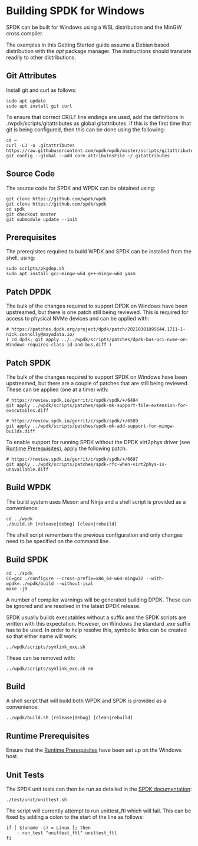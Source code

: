# Building SPDK for Windows

SPDK can be built for Windows using a WSL distribution and the MinGW cross compiler.

The examples in this Getting Started guide assume a Debian based distribution with the *apt* package manager. The instructions should translate readily to other distributions.

<a id="git"></a>
## Git Attributes

Install git and curl as follows:
~~~{.sh}
sudo apt update
sudo apt install git curl
~~~

To ensure that correct CR/LF line endings are used, add the definitions in
./wpdk/scripts/gitattributes as global gitattributes. If this is the first time that
git is being configured, then this can be done using the following:

~~~{.sh}
cd ~
curl -LJ -o .gitattributes https://raw.githubusercontent.com/wpdk/wpdk/master/scripts/gitattributes
git config --global --add core.attributesFile ~/.gitattributes
~~~

<a id="source"></a>
## Source Code

The source code for SPDK and WPDK can be obtained using:

~~~{.sh}
git clone https://github.com/wpdk/wpdk
git clone https://github.com/spdk/spdk
cd spdk
git checkout master
git submodule update --init
~~~

<a id="prerequisites"></a>
## Prerequisites

The prereqisites required to build WPDK and SPDK can be installed from
the shell, using:

~~~{.sh}
sudo scripts/pkgdep.sh
sudo apt install gcc-mingw-w64 g++-mingw-w64 yasm
~~~

<a id="patchdpdk"></a>
## Patch DPDK

The bulk of the changes required to support DPDK on Windows have been upstreamed,
but there is one patch still being reviewed. This is required for access to physical NVMe devices and can be applied with:

~~~{.sh}
# https://patches.dpdk.org/project/dpdk/patch/20210301095644.1711-1-nick.connolly@mayadata.io/
( cd dpdk; git apply ../../wpdk/scripts/patches/dpdk-bus-pci-nvme-on-Windows-requires-class-id-and-bus.diff )
~~~

<a id="patch"></a>
## Patch SPDK

The bulk of the changes required to support SPDK on Windows have been upstreamed,
but there are a couple of patches that are still being reviewed. These can be applied
(one at a time) with:

~~~{.sh}
# https://review.spdk.io/gerrit/c/spdk/spdk/+/6494
git apply ../wpdk/scripts/patches/spdk-mk-support-file-extension-for-executables.diff
~~~

~~~{.sh}
# https://review.spdk.io/gerrit/c/spdk/spdk/+/6589
git apply ../wpdk/scripts/patches/spdk-mk-add-support-for-mingw-builds.diff
~~~

To enable support for running SPDK without the DPDK virt2phys driver (see
[Runtime Prerequisites](https://github.com/wpdk/wpdk#prereq)),
apply the following patch:

~~~{.sh}
# https://review.spdk.io/gerrit/c/spdk/spdk/+/6697
git apply ../wpdk/scripts/patches/spdk-rfc-when-virt2phys-is-unavailable.diff
~~~

<a id="wpdk"></a>
## Build WPDK

The build system uses Meson and Ninja and a shell script is provided as a convenience:

~~~{.sh}
cd ../wpdk
./build.sh [release|debug] [clean|rebuild]
~~~

The shell script remembers the previous configuration and only changes need to be specified on the command line.

<a id="spdk"></a>
## Build SPDK

~~~{.sh}
cd ../spdk
CC=gcc ./configure --cross-prefix=x86_64-w64-mingw32 --with-wpdk=../wpdk/build --without-isal
make -j8
~~~

A number of compiler warnings will be generated building DPDK.
These can be ignored and are resolved in the latest DPDK release.

SPDK usually builds executables without a suffix and the SPDK scripts are written with this expectation.
However, on Windows the standard *.exe* suffix has to be used. In order to help resolve this, symbolic links
can be created so that either name will work:

~~~{.sh}
../wpdk/scripts/symlink_exe.sh
~~~

These can be removed with:

~~~{.sh}
../wpdk/scripts/symlink_exe.sh rm
~~~

<a id="build"></a>
## Build

A shell script that will build both WPDK and SPDK is provided as a convenience:

~~~{.sh}
../wpdk/build.sh [release|debug] [clean|rebuild]
~~~

<a id="runtime"></a>
## Runtime Prerequisites
Ensure that the [Runtime Prerequisites](https://github.com/wpdk/wpdk#prereq) have been set up on the Windows host.

<a id="tests"></a>
## Unit Tests

The SPDK unit tests can then be run as detailed in the [SPDK documentation](https://github.com/spdk/spdk#unit-tests):
~~~{.sh}
./test/unit/unittest.sh
~~~

The script will currently attempt to run unittest_ftl which will fail.
This can be fixed by adding a colon to the start of the line as follows:

~~~{.sh}
if [ $(uname -s) = Linux ]; then
	: run_test "unittest_ftl" unittest_ftl
fi
~~~

